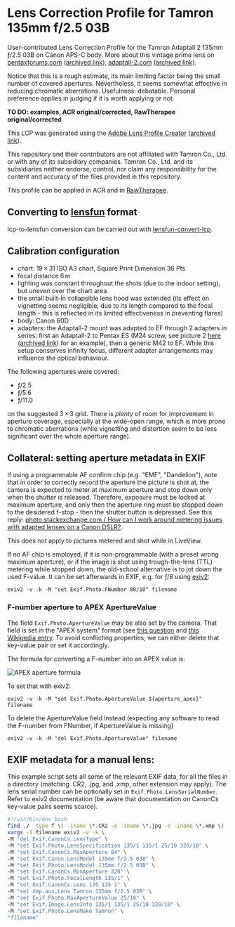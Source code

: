 # Lens Correction Profile for Tamron 135mm f/2.5 03B

User-contributed Lens Correction Profile for the Tamron Adaptall 2 135mm ƒ/2.5 03B on Canon APS-C body. More about this vintage prime lens on [pentaxforums.com](https://www.pentaxforums.com/userreviews/tamron-adaptall-2-135mm-f-2-5-03b.html) ([archived link](https://web.archive.org/web/20220222084506/https://www.pentaxforums.com/userreviews/tamron-adaptall-2-135mm-f-2-5-03b.html)), [adaptall-2.com](http://www.adaptall-2.com/lenses/03B.html) ([archived link](https://web.archive.org/web/20220222084644/http://www.adaptall-2.com/lenses/03B.html)).

Notice that this is a rough estimate, its main limiting factor being the small number of covered apertures.
Nevertheless, it seems somewhat effective in reducing chromatic aberrations.
Usefulness: debatable. Personal preference applies in judging if it is worth applying or not.

**TO DO: examples, ACR original/corrected, RawTherapee original/corrected**

This LCP was generated using the [Adobe Lens Profile Creator](https://helpx.adobe.com/camera-raw/digital-negative.html#Adobe_Lens_Profile_Creator) ([archived link](https://web.archive.org/web/20220127035413/https://helpx.adobe.com/camera-raw/digital-negative.html)).

This repository and their contributors are not affiliated with Tamron Co., Ltd. or with any of its subsidiary companies. Tamron Co., Ltd. and its subsidiaries neither endorse, control, nor claim any responsibility for the content and accuracy of the files provided in this repository.

This profile can be applied in ACR and in [RawTherapee](https://rawpedia.rawtherapee.com/Lens/Geometry).

## Converting to [lensfun](https://lensfun.github.io/) format

lcp-to-lensfun conversion can be carried out with [lensfun-convert-lcp](https://lensfun.github.io/manual/latest/lensfun-convert-lcp.html).

## Calibration configuration

- chart: 19&thinsp;×&thinsp;31 ISO A3 chart, Square Print Dimension 36 Pts
- focal distance 6&thinsp;m
- lighting was constant throughout the shots (due to the indoor setting), but uneven over the chart area
- the small built-in collapsible lens hood was extended (its effect on vignetting seems negligible, due to its length compared to the focal length - this is reflected in its limited effectiveness in preventing flares)
- body: Canon 60D
- adapters: the Adaptall-2 mount was adapted to EF through 2 adapters in series: first an Adaptall-2 to Pentax ES (M24 screw, see picture 2 [here](https://www.pentaxforums.com/userreviews/adaptall-m42-screw-mount.html) ([archived link](https://web.archive.org/web/20220222092213/https://www.pentaxforums.com/userreviews/adaptall-m42-screw-mount.html)) for an example), then a generic M42 to EF. While this setup conserves infinity focus, different adapter arrangements may influence the optical behaviour.

The following apertures were covered:

- ƒ/2.5
- ƒ/5.6
- ƒ/11.0

on the suggested 3&thinsp;×&thinsp;3 grid.
There is _plenty_ of room for improvement in aperture coverage, especially at the wide-open range, which is more prone to chromatic aberrations (while vignetting and distortion seem to be less significant over the whole aperture range).

## Collateral: setting aperture metadata in EXIF

If using a programmable AF confirm chip (e.g. "EMF", "Dandelion"), note that in order to correctly record the aperture the picture is shot at, the camera is expected to meter at maximum aperture and stop down only when the shutter is released.
Therefore, exposure must be locked at maximum aperture, and only then the aperture ring must be stopped down to the desidered f-stop - then the shutter button is depressed. See this reply: [photo.stackexchange.com / How can I work around metering issues with adapted lenses on a Canon DSLR?](https://photo.stackexchange.com/a/22378).

This does not apply to pictures metered and shot while in LiveView.

If no AF chip is employed, if it is non-programmable (with a preset wrong maximum aperture), or if the image is shot using trough-the-lens (TTL) metering while stopped down, the old-school alternative is to jot down the used F-value.
It can be set afterwards in EXIF, e.g. for ƒ/8 using [exiv2](https://exiv2.org/index.html):

`exiv2 -v -k -M "set Exif.Photo.FNumber 80/10" filename`

### F-number aperture to APEX ApertureValue

The field `Exif.Photo.ApertureValue` may be also set by the camera. That field is set in the "APEX system" format (see [this question](https://photo.stackexchange.com/q/19143) and [this Wikipedia entry](https://en.wikipedia.org/wiki/APEX_system).
To avoid conflicting properties, we can either delete that key-value pair or set it accordingly.

The formula for converting a F-number into an APEX value is:

![APEX aperture formula](https://render.githubusercontent.com/render/math?math=A_v%20=%20\log_2A_f^2)

To set that with exiv2:

`exiv2 -v -k -M "set Exif.Photo.ApertureValue ${aperture_apex}" filename`

To delete the ApertureValue field instead (expecting any software to read the F-number from FNumber, if ApertureValue is missing)

`exiv2 -v -k -M "del Exif.Photo.ApertureValue" filename`

## EXIF metadata for a manual lens:

This example script sets all some of the relevant EXIF data, for all the files in a directory (matching .CR2, .jpg, and .xmp, other extension may apply).
The lens serial number can be optionally set in `Exif.Photo.LensSerialNumber`.
Refer to exiv2 documentation (be aware that documentation on CanonCs key-value pairs seems scarce).

```bash
#!/usr/bin/env bash
find ./ -type f \( -iname \*.CR2 -o -iname \*.jpg -o -iname \*.xmp \) |
xargs -I filename exiv2 -v -k \
-M "del Exif.CanonCs.LensType" \
-M "set Exif.Photo.LensSpecification 135/1 135/1 25/10 320/10" \
-M "set Exif.CanonCs.MaxAperture 84" \
-M "set Exif.Canon.LensModel 135mm f/2.5 03B" \
-M "set Exif.Photo.LensModel 135mm f/2.5 03B" \
-M "set Exif.CanonCs.MinAperture 320" \
-M "set Exif.Photo.FocalLength 135/1" \
-M "set Exif.CanonCs.Lens 135 135 1" \
-M "set Xmp.aux.Lens Tamron 135mm f/2.5 03B" \
-M "set Exif.Photo.MaxApertureValue 25/10" \
-M "set Exif.Image.LensInfo 135/1 135/1 25/10 320/10" \
-M "set Exif.Photo.LensMake Tamron" \
"filename"
```
